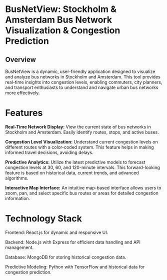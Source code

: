 # BusNetView: Stockholm & Amsterdam Bus Network Visualization & Congestion Prediction

## Overview
BusNetView is a dynamic, user-friendly application designed to visualize and analyze bus networks in Stockholm and Amsterdam. This tool provides real-time insights into congestion levels, enabling commuters, city planners, and transport enthusiasts to understand and navigate urban bus networks more effectively.

# Features
**Real-Time Network Display:** View the current state of bus networks in Stockholm and Amsterdam. Easily identify routes, stops, and active buses.

**Congestion Level Visualization:** Understand current congestion levels on different routes with a color-coded system. This feature helps in making informed travel decisions, avoiding delays.

**Predictive Analytics:** Utilize the latest predictive models to forecast congestion levels at 30, 60, and 120-minute intervals. This forward-looking feature is based on historical data, current trends, and advanced algorithms.

**Interactive Map Interface:** An intuitive map-based interface allows users to zoom, pan, and select specific bus routes or areas for detailed congestion information.

# Technology Stack
Frontend: React.js for dynamic and responsive UI.

Backend: Node.js with Express for efficient data handling and API management.

Database: MongoDB for storing historical congestion data.

Predictive Modeling: Python with TensorFlow and historical data for congestion prediction.



